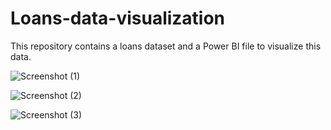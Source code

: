 # Loans-data-visualization
This repository contains a loans dataset and a Power BI file to visualize this data.

![Screenshot (1)](https://user-images.githubusercontent.com/20545570/140408603-fb5b27da-8784-4594-be9c-26d9d7048811.png)

![Screenshot (2)](https://user-images.githubusercontent.com/20545570/140408631-6613619e-1936-4664-a1a1-bd0790a94ea0.png)

![Screenshot (3)](https://user-images.githubusercontent.com/20545570/140408638-e789ac6f-42a8-4556-8fe7-4e0957364aa8.png)
